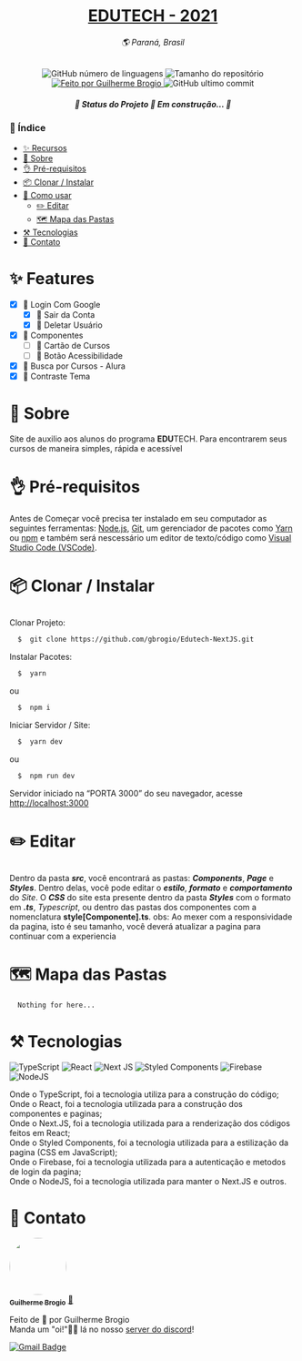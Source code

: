 <!-- === === === === TEMPLATE MADE BY GBROGIO === === === === === -->

<h1 align="center">
  <a href="localhost:3000">EDUTECH - 2021</a>
</h1>
<h6 align="center">
  🌎 Paraná, Brasil
</h6>
<p align="center">
  <img alt="GitHub número de linguagens" src="https://img.shields.io/github/languages/count/gbrogio/Edutech-NextJS?color=34A853&label=Linguagens&style=for-the-badge">

  <img alt="Tamanho do repositório" src="https://img.shields.io/github/repo-size/gbrogio/Edutech-NextJS?color=34A853&label=Tamanho%20do%20Reposit%C3%B3rio&style=for-the-badge">

  <a href="https://github.com/gbrogio">
    <img alt="Feito por Guilherme Brogio" src="https://img.shields.io/badge/feito%20por-GBrogio-4285F4?style=for-the-badge">
  </a>
  <img alt="GitHub ultimo commit" src="https://img.shields.io/github/last-commit/gbrogio/Edutech-NextJS?color=4285F4&label=Ultimo%20Commit&style=for-the-badge">
</p>
<h5 align="center">🚧  Status do Projeto 🚀 Em construção...  🚧</h3>

### 📄 Índice
- [✨ Recursos](#Recursos)
- [📜 Sobre](#Sobre)
- [👌 Pré-requisitos](#PreRequisitos)
- [📦 Clonar / Instalar](#ClonarInstalar)
- [🔨 Como usar](#Editar)
  - [✏️ Editar](#Editar)
  - [🗺️ Mapa das Pastas](#Mapa)
- [⚒️ Tecnologias](#Tecnologias)
- [👤 Contato](#Autor)

<h1 id="Recursos">✨ Features</h1>

- [X] 📖 Login Com Google
  - [X] 📖 Sair da Conta
  - [X] 📖 Deletar Usuário
- [X] 📖 Componentes
  - [ ] 📖 Cartão de Cursos
  - [ ] 📖 Botão Acessibilidade
- [X] 📖 Busca por Cursos - Alura
- [X] 📖 Contraste Tema

<h1 id="Sobre">📜 Sobre</h1>
<p>Site de auxilio aos alunos do programa <b>EDU</b>TECH. Para encontrarem seus cursos de maneira simples, rápida e acessível</p>

<h1 id="PreRequisitos">👌 Pré-requisitos</h1>
<p>Antes de Começar você precisa ter instalado em seu computador as seguintes ferramentas:
<a href="https://nodejs.org/">Node.js</a>, <a href="https://git-scm.com/">Git</a>, um gerenciador de pacotes como <a href="https://yarnpkg.com/">Yarn</a> ou <a href="https://nodejs.org/">npm</a> e também será nescessário um editor de texto/código como <a href="https://code.visualstudio.com/">Visual Studio Code (VSCode)</a>.</p>

# <p id="ClonarInstalar">📦 Clonar / Instalar</p>
Clonar Projeto:
  ```bash
    $  git clone https://github.com/gbrogio/Edutech-NextJS.git
  ```
Instalar Pacotes:
  ```bash
    $  yarn
  ```
  ou
  ```bash
    $  npm i
  ```
Iniciar Servidor / Site:
  ```bash
    $  yarn dev
  ```
  ou
  ```bash
    $  npm run dev
  ```

  Servidor iniciado na “PORTA 3000” do seu navegador, acesse [http://localhost:3000](http://localhost:3000)

# <p id="Editar">✏️ Editar</p>
Dentro da pasta ***src***, você encontrará as pastas: ***Components***, ***Page*** e ***Styles***.
Dentro delas, você pode editar o ***estilo***, ***formato*** e ***comportamento*** do *Site*.
O ***CSS*** do site esta presente dentro da pasta ***Styles*** com o formato em ***.ts***, *Typescript*, ou
dentro das pastas dos componentes com a nomenclatura **style[Componente].ts**.
obs: Ao mexer com a responsividade da pagina, isto é seu tamanho, você deverá atualizar a pagina para
continuar com a experiencia

# <h1 id="Mapa">🗺️ Mapa das Pastas</h1>
  ```bash
    Nothing for here...
  ```

# <h1 id="Tecnologias">⚒️ Tecnologias</h1>
![TypeScript](https://img.shields.io/badge/typescript-%23007ACC.svg?style=for-the-badge&logo=typescript&logoColor=white)
![React](https://img.shields.io/badge/react-%2320232a.svg?style=for-the-badge&logo=react&logoColor=%2361DAFB)
![Next JS](https://img.shields.io/badge/Next-black?style=for-the-badge&logo=next.js&logoColor=white)
![Styled Components](https://img.shields.io/badge/styled--components-DB7093?style=for-the-badge&logo=styled-components&logoColor=white)
![Firebase](https://img.shields.io/badge/firebase-%23039BE5.svg?style=for-the-badge&logo=firebase)
![NodeJS](https://img.shields.io/badge/node.js-6DA55F?style=for-the-badge&logo=node.js&logoColor=white)

Onde o TypeScript, foi a tecnologia utiliza para a construção do código; <br>
Onde o React, foi a tecnologia utilizada para a construção dos componentes e paginas;<br>
Onde o Next.JS, foi a tecnologia utilizada para a renderização dos códigos feitos em React;<br>
Onde o Styled Components, foi a tecnologia utilizada para a estilização da pagina (CSS em JavaScript);<br>
Onde o Firebase, foi a tecnologia utilizada para a autenticação e metodos de login da pagina;<br>
Onde o NodeJS, foi a tecnologia utilizada para manter o Next.JS e outros.<br>

<h1 id="Autor">👤 Contato</h1>

<a href="https://github.com/gbrogio">
 <img style="border-radius: 50%" src="https://avatars.githubusercontent.com/u/79169549?s=400&u=b290516661edf038794521fe542f92d74eccb2b8&v=4" width="100" alt=""/>
 <br />
 <sub><b>Guilherme Brogio</b></sub></a> <a href="https://cursos.alura.com.br/user/gbrogio" title="GBrogio">🚀</a>

Feito de 💜 por Guilherme Brogio <br>
Manda um "oi!"👋🏽 lá no nosso [server do discord](https://discord.gg/ANAWECH3UP)!

[![Gmail Badge](https://img.shields.io/badge/-guilhermebrogio.ps@gmail.com-c14438?style=flat-square&logo=Gmail&logoColor=white&link=mailto:guilhermebrogio.ps@gmail.com)](mailto:guilhermebrogio.ps@gmail.com)
